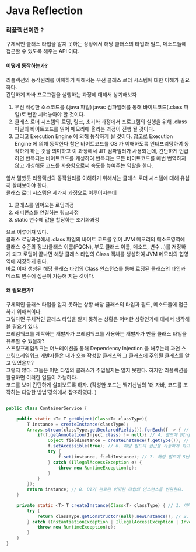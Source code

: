 # Java Reflection 

### 리플랙션이란 ? 
구체적인 클래스 타입을 알지 못하는 상황에서 해당 클래스의 타입과 필드, 메소드들에 접근할 수 있도록 해주는 API 이다.

#### 어떻게 동작하는가? 
리플랙션의 동작원리를 이해하기 위해서는 우선 클래스 로더 시스템에 대한 이해가 필요하다.  
간단하게 자바 프로그램을 실행하는 과정에 대해서 상기해보자  
1. 우선 작성한 소스코드를 (.java 파일) javac 컴파일러를 통해 바이트코드(.class 파일)로 변환 시켜놓아야 할 것이다.  
2. 클래스 로더 시스템의 로딩, 링크, 초기화 과정에서 프로그램의 실행을 위해 .class 파일의 바이트코드를 읽어 메모리에 올리는 과정이 진행 될 것이다.  
3. 그리고 Execution Engine 에 의해 동작하게 될 것이다. 참고로 Execution Engine 에 의해 동작한다 함은 바이트코드를 OS 가 이해하도록 인터프리팅하여 동작하게 하는 것을 의미하고 이 과정에서 JIT 컴파일러가 사용되는데, 간단하게 언급하면 반복되는 바이트코드를 캐싱하여 반복되는 모든 바이트코드를 매번 번역하지 않고 캐싱해둔 코드를 사용함으로써 속도를 높여주는 역할을 한다. 

앞서 말했듯 리플랙션의 동작원리를 이해하기 위해서는 클래스 로더 시스템에 대해 유심히 살펴보아야 한다.  
클래스 로더 시스템은 세가지 과정으로 이루어지는데  
1. 클래스를 읽어오는 로딩과정 
2. 래퍼런스를 연결하는 링크과정
3. static 변수에 값을 할당하는 초기화과정


으로 이루어져 있다.  
클래스 로딩과정에서 .class 파일의 바이트 코드를 읽어 JVM 메모리의 메소드영역에 클래스 수준의 정보(클래스 이름(FQCN), 부모 클래스 이름, 메소드, 변수 ..)를 저장하게 되고
로딩이 끝나면 해당 클래스 타입의 Class 객체를 생성하여 JVM 메모리의 힙영역에 저장하게 된다.  
바로 이때 생성된 해당 클래스 타입의 Class 인스턴스를 통해 로딩된 클래스의 타입과 메소드 변수에 접근이 가능해 지는 것이다. 

#### 왜 필요한가? 
구체적인 클래스 타입을 알지 못하는 상황 해당 클래스의 타입과 필드, 메소드들에 접근하기 위해서이다.  
그렇다면 구체적인 클래스 타입을 알지 못하는 상황은 어떠한 상황인가에 대해서 생각해 볼 필요가 있다.  
프레임워크를 제작하는 개발자가 프레임워크를 사용하는 개발자가 만들 클래스 타입을 유추할 수 있을까?  
스프링프레임워크는 어노테이션을 통해 Dependency Injection 을 해주는데 과연 스프링프레임워크 개발자들은 내가 오늘 작성할 클래스와 그 클래스에 주입될 클래스를 알고 있었을까?  
그렇지 않다. 그들은 어떤 타입의 클래스가 주입될지는 알지 못한다. 히지만 리플랙션을 활용하면 이러한 일들이 가능하다.  
코드를 보며 간단하게 살펴보도록 하자. 
(작성한 코드는 백기선님의 '더 자바, 코드를 조작하는 다양한 방법'강의에서 참조하였다. )  
```java

public class ContainerService {

    public static <T> T getObject(Class<T> classType){
        T instance = createInstance(classType); 
        Arrays.stream(classType.getDeclaredFields()).forEach(f -> { // 3. 어떠한 타입의 Class 인스턴스를 통해 해당 타입의 필드들을 돌면서 
            if(f.getAnnotation(Inject.class) != null){ // 4. 필드에 @Inject 어노테이션이 있다면 
                Object fieldInstance = createInstance(f.getType()); // 5. 그 필드의 타입인스턴스를 리턴받고 
                f.setAccessible(true); // 6. 해당 필드의 접근을 가능하게 하고 
                try {
                    f.set(instance, fieldInstance); // 7. 해당 필드에 5번 과정에서 리턴받은 인스턴스를 주입한 후 
                } catch (IllegalAccessException e) {
                    throw new RuntimeException(e);
                }
            }
        });
        return instance; // 8. DI가 완료된 어떠한 타입의 인스턴스를 반환한다. 
    }

    private static <T> T createInstance(Class<T> classType) { // 1. 어떠한 타입의 Class 인스턴스를 받는다. 
        try {
            return classType.getConstructor(null).newInstance(); // 2. 해당타입의 생성자를 활용해 해당 타입인스턴스를 만들어 리턴한다. 
        } catch (InstantiationException | IllegalAccessException | InvocationTargetException | NoSuchMethodException e) {
            throw new RuntimeException(e);
        }
    }
}
```







  
